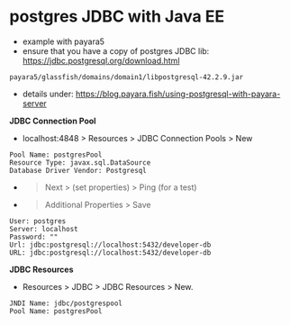 # postgres JDBC with Java EE

* example with payara5
* ensure that you have a copy of postgres JDBC lib: https://jdbc.postgresql.org/download.html

```
payara5/glassfish/domains/domain1/libpostgresql-42.2.9.jar
```

* details under: https://blog.payara.fish/using-postgresql-with-payara-server

__JDBC Connection Pool__
* localhost:4848 > Resources > JDBC Connection Pools > New

```
Pool Name: postgresPool
Resource Type: javax.sql.DataSource
Database Driver Vendor: Postgresql
```

* > Next > (set properties) > Ping (for a test)
* > Additional Properties > Save
```
User: postgres
Server: localhost
Password: ""
Url: jdbc:postgresql://localhost:5432/developer-db
URL: jdbc:postgresql://localhost:5432/developer-db
```
__JDBC Resources__
* Resources > JDBC > JDBC Resources > New.

```
JNDI Name: jdbc/postgrespool
Pool Name: postgresPool
```

